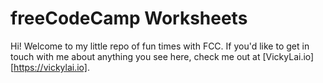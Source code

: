 # freeCodeCamp Worksheets

Hi! Welcome to my little repo of fun times with FCC. If you'd like to get in touch with me about anything you see here, check me out at [VickyLai.io][https://vickylai.io].